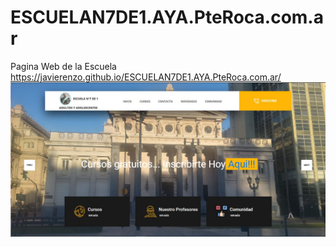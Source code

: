 # ESCUELAN7DE1.AYA.PteRoca.com.ar
Pagina Web de la Escuela https://javierenzo.github.io/ESCUELAN7DE1.AYA.PteRoca.com.ar/
![PaginaWeb.jpg](PaginaWeb.jpg)
